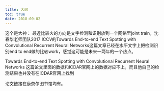 ```yaml
---
title: 大纲
toc: true
date: 2018-09-02
---
```




这个是大神：
最近比较火的方向是文字检测和识别放到一个网络里joint train，沈春华老师团队2017 ICCV的Towards End-to-end Text Spotting with Convolutional Recurrent Neural Networks这篇文章已经在水平文字上把检测识别end to end做的比较work，感觉这可能是未来一两年的一个热点。



Towards End-to-end Text Spotting with Convolutional Recurrent Neural Networks
这篇论文里面的数据和ICDAR官网上的数据对应不上，而且他自己的检测结果也并没有在ICDAR官网上找到




论文链接在康奈尔图书馆均有。
